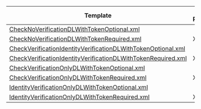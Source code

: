 | Template                                                      | DL  Required  | Verify  Check  | Verify  ID  | Certification Terminal ID  |
|---------------------------------------------------------------|---------------|----------------|-------------|----------------------------------------|
| [CheckNoVerificationDLWithTokenOptional.xml](CheckNoVerificationDLWithTokenOptional.xml)                    |               |                |             | 2310                            |
| [CheckNoVerificationDLWithTokenRequired.xml](CheckNoVerificationDLWithTokenRequired.xml)                    | X             |                |             | 2311                            |
| [CheckVerificationIdentityVerificationDLWithTokenOptional.xml](CheckVerificationIdentityVerificationDLWithTokenOptional.xml)  |               | X              | X           | 2312                            |
| [CheckVerificationIdentityVerificationDLWithTokenRequired.xml](CheckVerificationIdentityVerificationDLWithTokenRequired.xml)  | X             | X              | X           | 2313                            |
| [CheckVerificationOnlyDLWithTokenOptional.xml](CheckVerificationOnlyDLWithTokenOptional.xml)                  |               | X              |             | 2314                            |
| [CheckVerificationOnlyDLWithTokenRequired.xml](CheckVerificationOnlyDLWithTokenRequired.xml)                  | X             | X              |             | 2315                            |
| [IdentityVerificationOnlyDLWithTokenOptional.xml](IdentityVerificationOnlyDLWithTokenOptional.xml)               |               |                | X           | 2316                            |
| [IdentityVerificationOnlyDLWithTokenRequired.xml](IdentityVerificationOnlyDLWithTokenRequired.xml)               | X             |                | X           | 2317                            |
